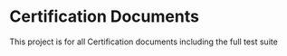 # Certification Documents

This project is for all Certification documents including the full test suite
